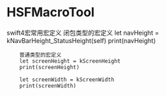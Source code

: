 # HSFMacroTool
swift4宏常用宏定义
        闭包类型的宏定义
        let navHeight = kNavBarHeight_StatusHeight(self)
        print(navHeight)
        
        普通类型的宏定义
        let screenHeight = kScreenHeight
        print(screenHeight)
        
        let screenWidth = kScreenWidth
        print(screenWidth)
